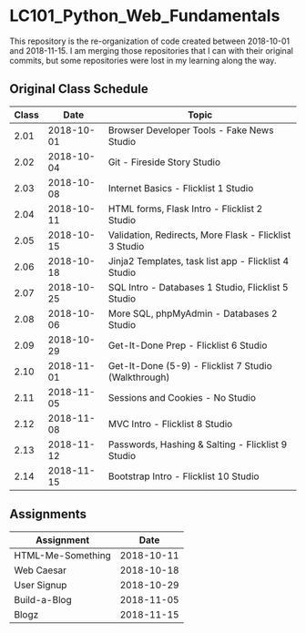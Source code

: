 # LC101_Python_Web_Fundamentals
This repository is the re-organization of code created between 2018-10-01 and 2018-11-15. I am merging those repositories that I can with their original commits, but some repositories were lost in my learning along the way.

## Original Class Schedule
| Class | Date | Topic |
| ----- | ----- | ----- |
| 2.01 | 2018-10-01 | Browser Developer Tools - Fake News Studio |
| 2.02 | 2018-10-04 | Git - Fireside Story Studio |
| 2.03 | 2018-10-08 | Internet Basics - Flicklist 1 Studio |
| 2.04 | 2018-10-11 | HTML forms, Flask Intro - Flicklist 2 Studio |
| 2.05 | 2018-10-15 | Validation, Redirects, More Flask - Flicklist 3 Studio |
| 2.06 | 2018-10-18 | Jinja2 Templates, task list app - Flicklist 4 Studio |
| 2.07 | 2018-10-25 | SQL Intro - Databases 1 Studio, Flicklist 5 Studio |
| 2.08 | 2018-10-06 | More SQL, phpMyAdmin - Databases 2 Studio |
| 2.09 | 2018-10-29 | Get-It-Done Prep - Flicklist 6 Studio |
| 2.10 | 2018-11-01 | Get-It-Done (5-9) - Flicklist 7 Studio (Walkthrough) |
| 2.11 | 2018-11-05 | Sessions and Cookies - No Studio |
| 2.12 | 2018-11-08 | MVC Intro - Flicklist 8 Studio |
| 2.13 | 2018-11-12 | Passwords, Hashing & Salting - Flicklist 9 Studio |
| 2.14 | 2018-11-15 | Bootstrap Intro - Flicklist 10 Studio |

## Assignments
| Assignment | Date |
| ----- | ----- |
| HTML-Me-Something | 2018-10-11 |
| Web Caesar | 2018-10-18 |
| User Signup | 2018-10-29 |
| Build-a-Blog | 2018-11-05 |
| Blogz | 2018-11-15 |
